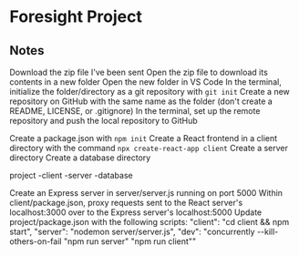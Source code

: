 # Foresight Project

## Notes
Download the zip file I've been sent
Open the zip file to download its contents in a new folder
Open the new folder in VS Code
In the terminal, initialize the folder/directory as a git repository with `git init`
Create a new repository on GitHub with the same name as the folder (don't create a README, LICENSE, or .gitignore)
In the terminal, set up the remote repository and push the local repository to GitHub

Create a package.json with `npm init`
Create a React frontend in a client directory with the command `npx create-react-app client`
Create a server directory
Create a database directory

project
-client
-server
-database

Create an Express server in server/server.js running on port 5000
Within client/package.json, proxy requests sent to the React server's localhost:3000 over to the Express server's localhost:5000
Update project/package.json with the following scripts:
  "client": "cd client && npm start",
  "server": "nodemon server/server.js",
  "dev": "concurrently --kill-others-on-fail \"npm run server\" \"npm run client\""